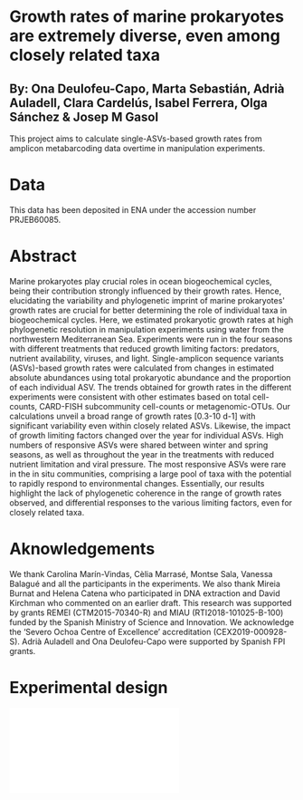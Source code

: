 # Growth rates of marine prokaryotes are extremely diverse, even among closely related taxa
## By: Ona Deulofeu-Capo,  Marta Sebastián, Adrià Auladell, Clara Cardelús, Isabel Ferrera, Olga Sánchez & Josep M Gasol

This project aims to calculate single-ASVs-based growth rates from amplicon metabarcoding data overtime in manipulation experiments.

# Data 
This data has been deposited in ENA under the accession number PRJEB60085.

# Abstract
Marine prokaryotes play crucial roles in ocean biogeochemical cycles, being their contribution strongly influenced by their growth rates. Hence, elucidating the variability and phylogenetic imprint of marine prokaryotes' growth rates are crucial for better determining the role of individual taxa in biogeochemical cycles. Here, we estimated prokaryotic growth rates at high phylogenetic resolution in manipulation experiments using water from the northwestern Mediterranean Sea. Experiments were run in the four seasons with different treatments that reduced growth limiting factors: predators, nutrient availability, viruses, and light. Single-amplicon sequence variants (ASVs)-based growth rates were calculated from changes in estimated absolute abundances using total prokaryotic abundance and the proportion of each individual ASV. The trends obtained for growth rates in the different experiments were consistent with other estimates based on total cell-counts, CARD-FISH subcommunity cell-counts or metagenomic-OTUs. Our calculations unveil a broad range of growth rates [0.3-10 d-1] with significant variability even within closely related ASVs. Likewise, the impact of growth limiting factors changed over the year for individual ASVs. High numbers of responsive ASVs were shared between winter and spring seasons, as well as throughout the year in the treatments with reduced nutrient limitation and viral pressure. The most responsive ASVs were rare in the in situ communities, comprising a large pool of taxa with the potential to rapidly respond to environmental changes. Essentially, our results highlight the lack of phylogenetic coherence in the range of growth rates observed, and differential responses to the various limiting factors, even for closely related taxa.

# Aknowledgements
We thank Carolina Marín-Vindas, Cèlia Marrasé, Montse Sala, Vanessa Balagué and all the participants in the experiments. We also thank Mireia Burnat and Helena Catena who participated in DNA extraction and David Kirchman who commented on an earlier draft. This research was supported by grants REMEI (CTM2015-70340-R) and MIAU (RTI2018-101025-B-100) funded by the Spanish Ministry of Science and Innovation. We acknowledge the ‘Severo Ochoa Centre of Excellence’ accreditation (CEX2019-000928-S). Adrià Auladell and Ona Deulofeu-Capo were supported by Spanish FPI grants.

# Experimental design 

![Experimental Setup](experimental_setup/remei_experiments.pdf)

